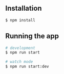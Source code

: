 ## Installation

```bash
$ npm install
```

## Running the app

```bash
# development
$ npm run start

# watch mode
$ npm run start:dev

```